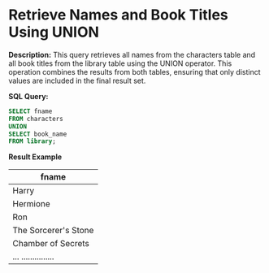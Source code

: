 # Retrieve Names and Book Titles Using UNION

**Description:**
This query retrieves all names from the characters table and all book titles from the library table using the UNION operator. This operation combines the results from both tables, ensuring that only distinct values are included in the final result set.

**SQL Query:**

```sql
SELECT fname 
FROM characters
UNION 
SELECT book_name 
FROM library;

  ```

**Result Example**

| fname               |
|----------           |
| Harry               | 
| Hermione            |
| Ron                 |
| The Sorcerer's Stone| 
| Chamber of Secrets  |
| ... ............... |
